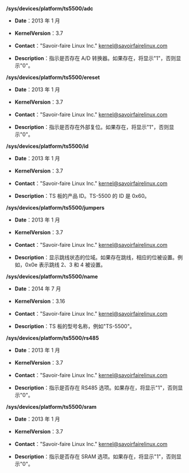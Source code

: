 **/sys/devices/platform/ts5500/adc**

- **Date**：2013 年 1 月

- **KernelVersion**：3.7

- **Contact**："Savoir-faire Linux Inc." <kernel@savoirfairelinux.com>

- **Description**：指示是否存在 A/D 转换器。如果存在，将显示"1"，否则显示"0"。

**/sys/devices/platform/ts5500/ereset**

- **Date**：2013 年 1 月

- **KernelVersion**：3.7

- **Contact**："Savoir-faire Linux Inc." <kernel@savoirfairelinux.com>

- **Description**：指示是否存在外部复位。如果存在，将显示"1"，否则显示"0"。

**/sys/devices/platform/ts5500/id**

- **Date**：2013 年 1 月

- **KernelVersion**：3.7

- **Contact**："Savoir-faire Linux Inc." <kernel@savoirfairelinux.com>

- **Description**：TS 板的产品 ID。TS-5500 的 ID 是 0x60。

**/sys/devices/platform/ts5500/jumpers**

- **Date**：2013 年 1 月

- **KernelVersion**：3.7

- **Contact**："Savoir-faire Linux Inc." <kernel@savoirfairelinux.com>

- **Description**：显示跳线状态的位域。如果存在跳线，相应的位被设置。例如，0x0e 表示跳线 2、3 和 4 被设置。

**/sys/devices/platform/ts5500/name**

- **Date**：2014 年 7 月

- **KernelVersion**：3.16

- **Contact**："Savoir-faire Linux Inc." <kernel@savoirfairelinux.com>

- **Description**：TS 板的型号名称，例如"TS-5500"。

**/sys/devices/platform/ts5500/rs485**

- **Date**：2013 年 1 月

- **KernelVersion**：3.7

- **Contact**："Savoir-faire Linux Inc." <kernel@savoirfairelinux.com>

- **Description**：指示是否存在 RS485 选项。如果存在，将显示"1"，否则显示"0"。

**/sys/devices/platform/ts5500/sram**

- **Date**：2013 年 1 月

- **KernelVersion**：3.7

- **Contact**："Savoir-faire Linux Inc." <kernel@savoirfairelinux.com>

- **Description**：指示是否存在 SRAM 选项。如果存在，将显示"1"，否则显示"0"。
